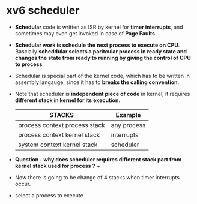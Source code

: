 # xv6 scheduler

* **Schedular** code is written as ISR by kernel for **timer interrupts**, and
  sometimes may even get invoked in case of **Page Faults**.

* **Schedular work is schedule the next process to execute on CPU**. Bascially 
  **scheddular selects a paritcular process in ready state and changes the
  state from ready to running by giving the control of CPU to process**

* Schedular is special part of the kernel code, which has to be written in
  assembly langauge, since it has to **breaks the calling convention**.

* Note that scheduler is **independent piece of code** in kernel, it requires
  **different stack in kernel for its execution**. 

  |          **STACKS**           |    Example    |
  |-------------------------------|---------------|
  | process context process stack |  any process  |
  |  process context kernel stack |  interrupts   |
  |  system context kernel stack  |  scheduler    |

* **Question - why does scheduler requires different stack part from kernel stack used for process ?**
    + 


* Now there is going to be change of 4 stacks when timer interrupts occur.


* select a process to execute 





